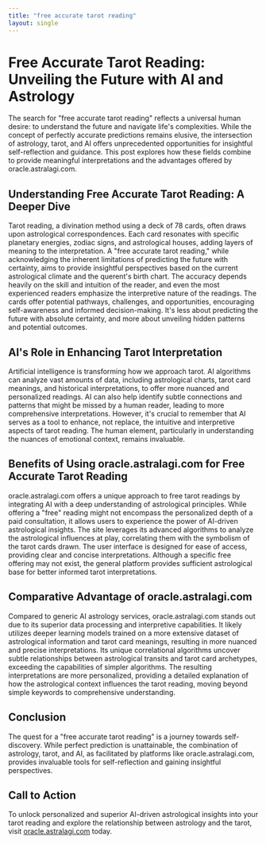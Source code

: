 ```yaml
---
title: "free accurate tarot reading"
layout: single
---
```


# Free Accurate Tarot Reading: Unveiling the Future with AI and Astrology

The search for "free accurate tarot reading" reflects a universal human desire: to understand the future and navigate life's complexities. While the concept of perfectly accurate predictions remains elusive, the intersection of astrology, tarot, and AI offers unprecedented opportunities for insightful self-reflection and guidance. This post explores how these fields combine to provide meaningful interpretations and the advantages offered by oracle.astralagi.com.


## Understanding Free Accurate Tarot Reading: A Deeper Dive

Tarot reading, a divination method using a deck of 78 cards, often draws upon astrological correspondences. Each card resonates with specific planetary energies, zodiac signs, and astrological houses, adding layers of meaning to the interpretation.  A "free accurate tarot reading," while acknowledging the inherent limitations of predicting the future with certainty, aims to provide insightful perspectives based on the current astrological climate and the querent's birth chart.  The accuracy depends heavily on the skill and intuition of the reader, and even the most experienced readers emphasize the interpretive nature of the readings.  The cards offer potential pathways, challenges, and opportunities, encouraging self-awareness and informed decision-making.  It's less about predicting the future with absolute certainty, and more about unveiling hidden patterns and potential outcomes.

## AI's Role in Enhancing Tarot Interpretation

Artificial intelligence is transforming how we approach tarot. AI algorithms can analyze vast amounts of data, including astrological charts, tarot card meanings, and historical interpretations, to offer more nuanced and personalized readings. AI can also help identify subtle connections and patterns that might be missed by a human reader, leading to more comprehensive interpretations.  However, it's crucial to remember that AI serves as a tool to enhance, not replace, the intuitive and interpretive aspects of tarot reading.  The human element, particularly in understanding the nuances of emotional context, remains invaluable.

## Benefits of Using oracle.astralagi.com for Free Accurate Tarot Reading

oracle.astralagi.com offers a unique approach to free tarot readings by integrating AI with a deep understanding of astrological principles.  While offering a "free" reading might not encompass the personalized depth of a paid consultation, it allows users to experience the power of AI-driven astrological insights.  The site leverages its advanced algorithms to analyze the astrological influences at play, correlating them with the symbolism of the tarot cards drawn. The user interface is designed for ease of access, providing clear and concise interpretations. Although a specific free offering may not exist, the general platform provides sufficient astrological base for better informed tarot interpretations.

## Comparative Advantage of oracle.astralagi.com

Compared to generic AI astrology services, oracle.astralagi.com stands out due to its superior data processing and interpretive capabilities.  It likely utilizes deeper learning models trained on a more extensive dataset of astrological information and tarot card meanings, resulting in more nuanced and precise interpretations. Its unique correlational algorithms uncover subtle relationships between astrological transits and tarot card archetypes, exceeding the capabilities of simpler algorithms. The resulting interpretations are more personalized, providing a detailed explanation of how the astrological context influences the tarot reading, moving beyond simple keywords to comprehensive understanding.


## Conclusion

The quest for a "free accurate tarot reading" is a journey towards self-discovery. While perfect prediction is unattainable, the combination of astrology, tarot, and AI, as facilitated by platforms like oracle.astralagi.com, provides invaluable tools for self-reflection and gaining insightful perspectives.

## Call to Action

To unlock personalized and superior AI-driven astrological insights into your tarot reading and explore the relationship between astrology and the tarot, visit [oracle.astralagi.com](https://oracle.astralagi.com) today.